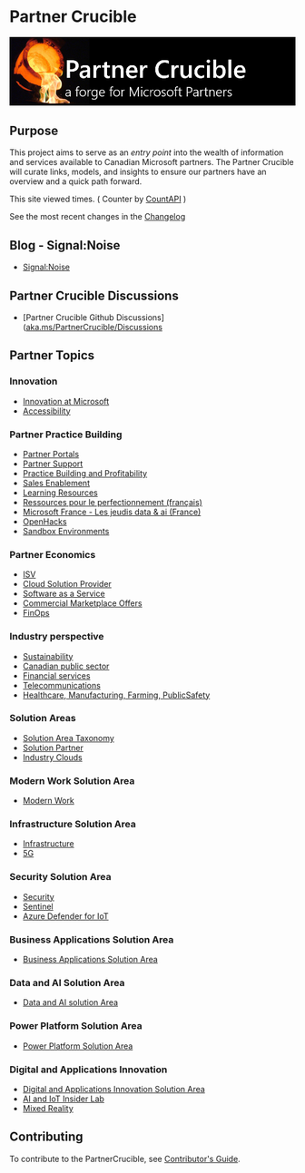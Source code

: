 # Partner Crucible

![PartnerCrucible](./Library/crucible-title.png)

## Purpose 

This project aims to serve as an *entry point* into the wealth of information and services available to Canadian Microsoft partners. The Partner Crucible will curate links, models, and insights to ensure our partners have an overview and a quick path forward. 

This site viewed <span id="PartnerCrucible"></span> times. ( Counter by [CountAPI](https://countapi.xyz/) )

See the most recent changes in the [Changelog](./TheChangelog)

## Blog - Signal:Noise
- [Signal:Noise](./SignaltoNoise)

## Partner Crucible Discussions
- [Partner Crucible Github Discussions]([aka.ms/PartnerCrucible/Discussions](https://github.com/lagimik/PartnerCrucible/discussions)

## Partner Topics

### Innovation
- [Innovation at Microsoft](./InnovationatMicrosoft)
- [Accessibility](./MicrosoftAccessibility)  
  
### Partner Practice Building
- [Partner Portals](./PartnerPortals)
- [Partner Support](./PartnerSupport)
- [Practice Building and Profitability](./PracticeBuilding)
- [Sales Enablement](./SalesEnablement)
- [Learning Resources](./LearningResources)
- [Ressources pour le perfectionnement (français)](./LearningResourcesFrench)
- [Microsoft France - Les jeudis data & ai (France)](./LearningResourcesFrenchDataAI)
- [OpenHacks](./OpenHack)
- [Sandbox Environments](./SandboxEnvironments)

### Partner Economics
- [ISV](./ISV)
- [Cloud Solution Provider](./CSP)
- [Software as a Service](./SaaS)
- [Commercial Marketplace Offers](./CommercialMarketplaceOffers)
- [FinOps](./FinOps)

### Industry perspective
- [Sustainability](./IndustrySustainability)
- [Canadian public sector](./IndustryCanadianPublicSector)
- [Financial services](./IndustryFinancialServices)
- [Telecommunications](./IndustryTelecom)
- [Healthcare, Manufacturing, Farming, PublicSafety](./IndustryGeneral)

### Solution Areas
- [Solution Area Taxonomy](./Taxonomy)
- [Solution Partner](./SolutionPartners)
- [Industry Clouds](./IndustryCloud)

### Modern Work Solution Area
- [Modern Work](./ModernWorkSolutionArea.md)
  
### Infrastructure Solution Area
- [Infrastructure](./AzureInfrastructureSolutionArea)
- [5G](./AzureInfrastructureSolutionArea-5G.md)

### Security Solution Area
- [Security](./SecuritySolutionArea)
- [Sentinel](./SecuritySolutionArea-Sentinel)
- [Azure Defender for IoT](./AzureDefenderIoT)

### Business Applications Solution Area
- [Business Applications Solution Area](./BusinessApplicationsSolutionArea)

### Data and AI Solution Area
- [Data and AI solution Area](./DataAISolutionArea)
  
### Power Platform Solution Area
- [Power Platform Solution Area](./PowerPlatformSolutionArea)

### Digital and Applications Innovation
- [Digital and Applications Innovation Solution Area](./DigitalAppsandInnovationSolutionArea)
- [AI and IoT Insider Lab](./AIIOTInsiderLab)
- [Mixed Reality](./MixedReality)

## Contributing
To contribute to the PartnerCrucible, see [Contributor's Guide](ContributorsGuide).